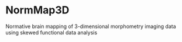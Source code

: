 # NormMap3D
Normative brain mapping of 3-dimensional morphometry imaging data using skewed functional data analysis
